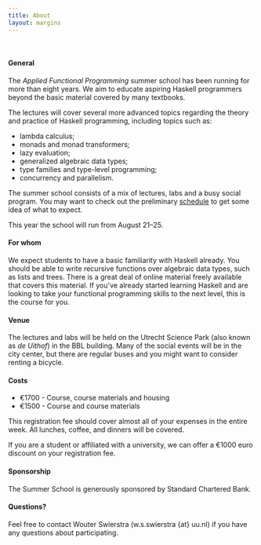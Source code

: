 ```yaml
---
title: About
layout: margins
---
```


&nbsp;

#### General

The *Applied Functional Programming* summer school has been running
for more than eight years. We aim to educate aspiring Haskell
programmers beyond the basic material covered by many textbooks.

The lectures will cover several more advanced topics regarding the
theory and practice of Haskell programming, including topics such as:

* lambda calculus;
* monads and monad transformers;
* lazy evaluation;
* generalized algebraic data types;
* type families and type-level programming;
* concurrency and parallelism.

The summer school consists of a mix of lectures, labs and a busy
social program. You may want to check out the preliminary
[schedule](schedule.html) to get some idea of what to expect.

This year the school will run from August 21&ndash;25.

#### For whom

We expect students to have a basic familiarity with Haskell
already. You should be able to write recursive functions over
algebraic data types, such as lists and trees. There is a great deal
of online material freely available that covers this material. If
you've already started learning Haskell and are looking to take your
functional programming skills to the next level, this is the course
for you.

#### Venue

The lectures and labs will be held on the Utrecht Science Park (also
known as *de Uithof*) in the BBL building. Many of the social events
will be in the city center, but there are regular buses and you might
want to consider renting a bicycle.

#### Costs

* €1700 - Course, course materials and housing
* €1500 - Course and course materials 

This registration fee should cover almost all of your expenses in the
entire week. All lunches, coffee, and dinners will be covered.

If you are a student or affiliated with a university, we can offer a
€1000 euro discount on your registration fee.

#### Sponsorship

The Summer School is generously sponsored by Standard Chartered Bank.

#### Questions?

Feel free to contact Wouter Swierstra (w.s.swierstra {at} uu.nl) if
you have any questions about participating.

